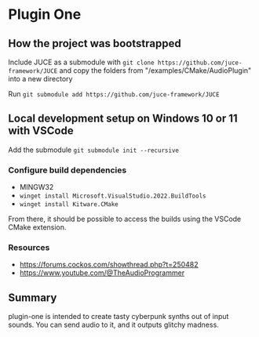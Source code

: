 # Plugin One

## How the project was bootstrapped

Include JUCE as a submodule with 
`git clone https://github.com/juce-framework/JUCE`
and copy the folders from "/examples/CMake/AudioPlugin" into a new directory

Run 
`git submodule add https://github.com/juce-framework/JUCE`

## Local development setup on Windows 10 or 11 with VSCode

Add the submodule `git submodule init --recursive`

### Configure build dependencies

- MINGW32
- `winget install Microsoft.VisualStudio.2022.BuildTools`
- `winget install Kitware.CMake`

From there, it should be possible to access the builds using the VSCode CMake extension.

### Resources

- https://forums.cockos.com/showthread.php?t=250482
- https://www.youtube.com/@TheAudioProgrammer

## Summary

plugin-one is intended to create tasty cyberpunk synths out of input sounds. 
You can send audio to it, and it outputs glitchy madness. 
